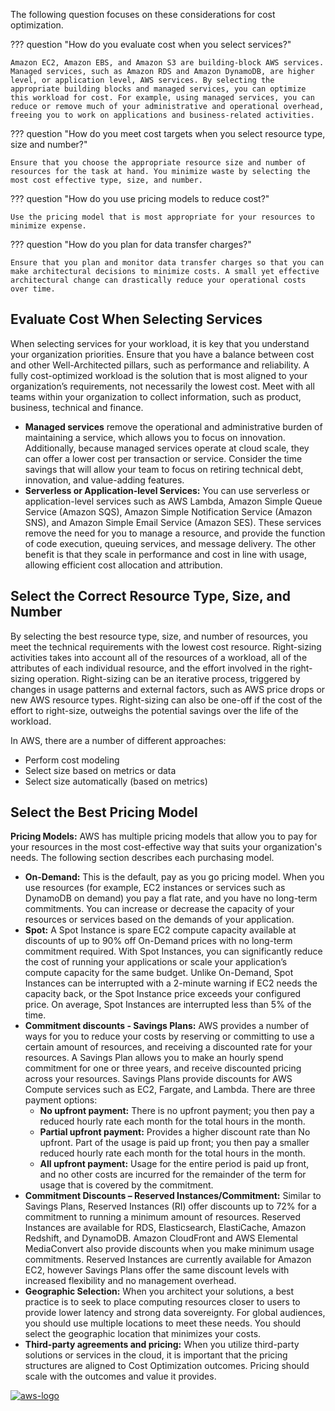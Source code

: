The following question focuses on these considerations for cost optimization.

??? question "How do you evaluate cost when you select services?"

    Amazon EC2, Amazon EBS, and Amazon S3 are building-block AWS services. Managed services, such as Amazon RDS and Amazon DynamoDB, are higher level, or application level, AWS services. By selecting the appropriate building blocks and managed services, you can optimize this workload for cost. For example, using managed services, you can reduce or remove much of your administrative and operational overhead, freeing you to work on applications and business-related activities.

??? question "How do you meet cost targets when you select resource type, size and number?"

    Ensure that you choose the appropriate resource size and number of resources for the task at hand. You minimize waste by selecting the most cost effective type, size, and number.


??? question "How do you use pricing models to reduce cost?"

    Use the pricing model that is most appropriate for your resources to minimize expense.

??? question "How do you plan for data transfer charges?"

    Ensure that you plan and monitor data transfer charges so that you can make architectural decisions to minimize costs. A small yet effective architectural change can drastically reduce your operational costs over time.

## Evaluate Cost When Selecting Services
When selecting services for your workload, it is key that you understand your organization priorities. Ensure that you have a balance between cost and other Well-Architected pillars, such as performance and reliability. A fully cost-optimized workload is the solution that is most aligned to your organization’s requirements, not necessarily the lowest cost. Meet with all teams within your organization to collect information, such as product, business, technical and finance.

- **Managed services** remove the operational and administrative burden of maintaining a service, which allows you to focus on innovation. Additionally, because managed services operate at cloud scale, they can offer a lower cost per transaction or service. Consider the time savings that will allow your team to focus on retiring technical debt, innovation, and value-adding features.
- **Serverless or Application-level Services:** You can use serverless or application-level services such as AWS Lambda, Amazon Simple Queue Service (Amazon SQS), Amazon Simple Notification Service (Amazon SNS), and Amazon Simple Email Service (Amazon SES). These services remove the need for you to manage a resource, and provide the function of code execution, queuing services, and message delivery. The other benefit is that they scale in performance and cost in line with usage, allowing efficient cost allocation and attribution.

## Select the Correct Resource Type, Size, and Number
By selecting the best resource type, size, and number of resources, you meet the technical requirements with the lowest cost resource. Right-sizing activities takes into account all of the resources of a workload, all of the attributes of each individual resource, and the effort involved in the right-sizing operation. Right-sizing can be an iterative process, triggered by changes in usage patterns and external factors, such as AWS price drops or new AWS resource types. Right-sizing can also be one-off if the cost of the effort to right-size, outweighs the potential savings over the life of the workload.

In AWS, there are a number of different approaches:

- Perform cost modeling
- Select size based on metrics or data
- Select size automatically (based on metrics)

## Select the Best Pricing Model

**Pricing Models:** AWS has multiple pricing models that allow you to pay for your resources in the most cost-effective way that suits your organization's needs. The following section describes each purchasing model.
  
  - **On-Demand:** This is the default, pay as you go pricing model. When you use resources (for example, EC2 instances or services such as DynamoDB on demand) you pay a flat rate, and you have no long-term commitments. You can increase or decrease the capacity of your resources or services based on the demands of your application.
  - **Spot:** A Spot Instance is spare EC2 compute capacity available at discounts of up to 90% off On-Demand prices with no long-term commitment required. With Spot Instances, you can significantly reduce the cost of running your applications or scale your application’s compute capacity for the same budget. Unlike On-Demand, Spot Instances can be interrupted with a 2-minute warning if EC2 needs the capacity back, or the Spot Instance price exceeds your configured price. On average, Spot Instances are interrupted less than 5% of the time.
  - **Commitment discounts - Savings Plans:** AWS provides a number of ways for you to reduce your costs by reserving or committing to use a certain amount of resources, and receiving a discounted rate for your resources. A Savings Plan allows you to make an hourly spend commitment for one or three years, and receive discounted pricing across your resources. Savings Plans provide discounts for AWS Compute services such as EC2, Fargate, and Lambda.
  There are three payment options:
    - **No upfront payment:** There is no upfront payment; you then pay a reduced hourly rate each month for the total hours in the month.
    - **Partial upfront payment:** Provides a higher discount rate than No upfront. Part of the usage is paid up front; you then pay a smaller reduced hourly rate each month for the total hours in the month.
    - **All upfront payment:** Usage for the entire period is paid up front, and no other costs are incurred for the remainder of the term for usage that is covered by the commitment.
  - **Commitment Discounts – Reserved Instances/Commitment:** Similar to Savings Plans, Reserved Instances (RI) offer discounts up to 72% for a commitment to running a minimum amount of resources. Reserved Instances are available for RDS, Elasticsearch, ElastiCache, Amazon Redshift, and DynamoDB. Amazon CloudFront and AWS Elemental MediaConvert also provide discounts when you make minimum usage commitments. Reserved Instances are currently available for Amazon EC2, however Savings Plans offer the same discount levels with increased flexibility and no management overhead.
  - **Geographic Selection:** When you architect your solutions, a best practice is to seek to place computing resources closer to users to provide lower latency and strong data sovereignty. For global audiences, you should use multiple locations to meet these needs. You should select the geographic location that minimizes your costs.
  - **Third-party agreements and pricing:** When you utilize third-party solutions or services in the cloud, it is important that the pricing structures are aligned to Cost Optimization outcomes. Pricing should scale with the outcomes and value it provides.


<a href="https://docs.aws.amazon.com/wellarchitected/latest/cost-optimization-pillar/cost-effective-resources.html">![aws-logo](https://img.shields.io/badge/Amazon_AWS-FF9900?style=for-the-badge&logo=amazonaws&logoColor=white)</a>